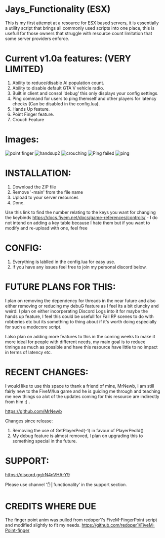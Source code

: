 # Jays_Functionality (ESX)
This is my first attempt at a resource for ESX based servers, it is essentially a utility script that brings all commonly used scripts into one place, this is usefull for those owners that struggle with resource count limitation that some server providers enforce. 


# Current v1.0a features: (VERY LIMITED)
  1. Ability to reduce/disable AI population count.
  2. Ability to disable default GTA V vehicle radio.
  3. Built in client and consol 'debug' this only displays your config settings.
  4. Ping command for users to ping themself and other players for latency checks (Can be disabled in the config.lua).
  5. Hands Up feature.
  6. Point Finger feature.
  7. Crouch Feature

# Images:
![point finger](https://user-images.githubusercontent.com/83920038/145663772-b05525fe-cc02-4efd-bde8-4784396afbb8.png)
![handsup2](https://user-images.githubusercontent.com/83920038/145663774-ed7be7c1-db09-4d4c-b8ba-aa4cd453f9d6.png)
![crouching](https://user-images.githubusercontent.com/83920038/145685834-10aaad95-16c4-4a0e-91f4-1a1d9ccbff3f.png)
![Ping failed](https://user-images.githubusercontent.com/83920038/145685864-53049312-2c8c-469f-a941-2aad1c2b292f.png)
![ping](https://user-images.githubusercontent.com/83920038/145662886-982a4551-1a9b-47de-ad8a-37a3f3095f4e.png)

# INSTALLATION:
  1. Download the ZIP file
  2. Remove '-main' from the file name
  3. Upload to your server resources
  4. Done.

Use this link to find the number relating to the keys you want for changing the keybinds https://docs.fivem.net/docs/game-references/controls/ - I do not intend on adding a key table because I hate them but if you want to modify and re-upload with one, feel free

# CONFIG:
  1. Everything is lablled in the config.lua for easy use.
  2. If you have any issues feel free to join my personal discord below.

# FUTURE PLANS FOR THIS:
I plan on removing the dependency for threads in the near future and also either removing or reducing my debuG feature as I feel its a bit cluncky and weird. I plan on either incorperating Discord Logs into it for maybe the hands up feature, I feel this could be usefull for Fail RP scenes to do with robberies etc but its something to thing about if it's worth doing especially for such a medecore script.

I also plan on adding more features to this in the coming weeks to make it more ideal for people with different needs, my main goal is to reduce timings as much as possible and have this resource have little to no impact in terms of latency etc.

# RECENT CHANGES:
I would like to use this space to thank a friend of mine, MrNewb, I am still fairly new to the FiveM/lua game and he is guiding me through and teaching me new things so alot of the updates coming for this resource are indirectly from him :) .

https://github.com/MrNewb

Changes since release:
  1. Removing the use of GetPlayerPed(-1) in favour of PlayerPedId()
  2. My debug feature is almost removed, I plan on upgrading this to something special in the future.

# SUPPORT:
  https://discord.gg/rN4nVHArY9
  
  Please use channel '✋│functionality' in the support section.

# CREDITS WHERE DUE

The finger point anim was pulled from redoper1's FiveM-FingerPoint script and modified slightly to fit my needs. 
https://github.com/redoper1/FiveM-Point-finger

